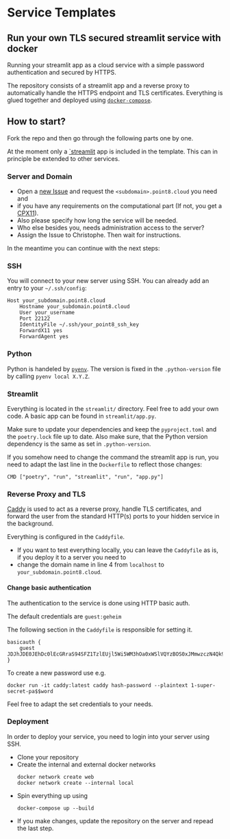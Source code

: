 # Service Templates

## Run your own TLS secured streamlit service with docker

Running your streamlit app as a cloud service with a simple password authentication and secured by HTTPS.

The repository consists of a streamlit app and a reverse proxy to automatically handle the HTTPS endpoint and TLS certificates. Everything is glued together and deployed using [`docker-compose`](https://docs.docker.com/compose/).

## How to start?

Fork the repo and then go through the following parts one by one.

At the moment only a [`streamlit](https://streamlit.io/) app is included in the template. This can in principle be extended to other services.

### Server and Domain

* Open a [new Issue](https://git.point-8.de/it/tachyon/-/issues/new) and request the `<subdomain>.point8.cloud` you need and 
* if you have any requirements on the computational part (If not, you get a [CPX11](https://www.hetzner.com/de/cloud)).
* Also please specify how long the service will be needed.
* Who else besides you, needs administration access to the server?
* Assign the Issue to Christophe. Then wait for instructions. 

In the meantime you can continue with the next steps:


### SSH

You will connect to your new server using SSH. You can already add an entry to your `~/.ssh/config`:

```
Host your_subdomain.point8.cloud
    Hostname your_subdomain.point8.cloud
    User your_username
    Port 22122
    IdentityFile ~/.ssh/your_point8_ssh_key
    ForwardX11 yes
    ForwardAgent yes
```

### Python

Python is handeled by [`pyenv`](). The version is fixed in the `.python-version` file by calling `pyenv local X.Y.Z`.

### Streamlit

Everything is located in the `streamlit/` directory. Feel free to add your own code. A basic app can be found in `streamlit/app.py`.

Make sure to update your dependencies and keep the `pyproject.toml` and the `poetry.lock` file up to date. Also make sure, that the Python version dependency is the same as set in `.python-version`.

If you somehow need to change the command the streamlit app is run, you need to adapt the last line in the `Dockerfile` to reflect those changes:

```
CMD ["poetry", "run", "streamlit", "run", "app.py"]
```

### Reverse Proxy and TLS

[Caddy](https://caddyserver.com/) is used to act as a reverse proxy, handle TLS certificates, and forward the user from the standard HTTP(s) ports to your hidden service in the background.

Everything is configured in the `Caddyfile`.

* If you want to test everything locally, you can leave the `Caddyfile` as is, if you deploy it to a server you need to
* change the domain name in line 4 from `localhost` to `your_subdomain.point8.cloud`.

#### Change basic authentication

The authentication to the service is done using HTTP basic auth.

The default credentials are `guest:geheim`

The following section in the `Caddyfile` is responsible for setting it.

```
basicauth {
    guest JDJhJDE0JEhDc0lEcGRraS94SFZ1TzlEUjl5Wi5WM3hOa0xWSlVQYzBOS0xJMmwzczN4Qk9zbnlUU29p
}
```

To create a new password use e.g.

```
docker run -it caddy:latest caddy hash-password --plaintext 1-super-secret-pa$$word
```

Feel free to adapt the set credentials to your needs.

### Deployment

In order to deploy your service, you need to login into your server using SSH.

* Clone your repository
* Create the internal and external docker networks
    ```
    docker network create web
    docker network create --internal local
    ```
* Spin everything up using
    ```
    docker-compose up --build
    ```
* If you make changes, update the repository on the server and repead the last step.
